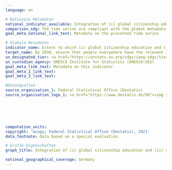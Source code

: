```yaml
---
language: en    

# Nationale Metadaten    
national_indicator_available: Integration of (i) global citizenship education and (ii) education for sustainable development in the education system    
comparison_sdg: The time series are compliant with the global metadata.    
goal_meta_national_link_text: Metadata on the presented time series    

# Globale Metadaten    
indicator_name: Extent to which (i) global citizenship education and (ii) education for sustainable development are mainstreamed in (a) national education policies, (b) curricula, (c) teacher education, and (d) student assessment    
target_name: By 2030, ensure that people everywhere have the relevant information and awareness for sustainable development and lifestyles in harmony with nature    
un_designated_tier: <a href="https://unstats.un.org/sdgs/iaeg-sdgs/tier-classification/" title="Click here for more information on the UN tier classification."  target="_blank">Tier II</a>    
un_custodian_agency: UNESCO Institute for Statistics (UNESCO-UIS)    
goal_meta_link_text: Metadata on this indicator    
goal_meta_2_link_text:     
goal_meta_3_link_text:     

#Datenquellen
source_organisation_1: Federal Statistical Office (Destatis)
source_organisation_logo_1: <a href="https://www.destatis.de/EN"><img src="https://g205sdgs.github.io/sdg-indicators/public/OrgImgEn/destatis.png" alt="Logo destatis" style="height:60px; width:148px" /></a>





    
computation_units:     
copyright: '&copy; Federal Statistical Office (Destatis), 2021'    
data_footnote: Data based on a special evaluation.    

# Grafik Eigenschaften    
graph_title: Integration of (i) global citizenship education and (ii) education for sustainable development in the education system    

national_geographical_coverage: Germany    
---
```


<span></span>